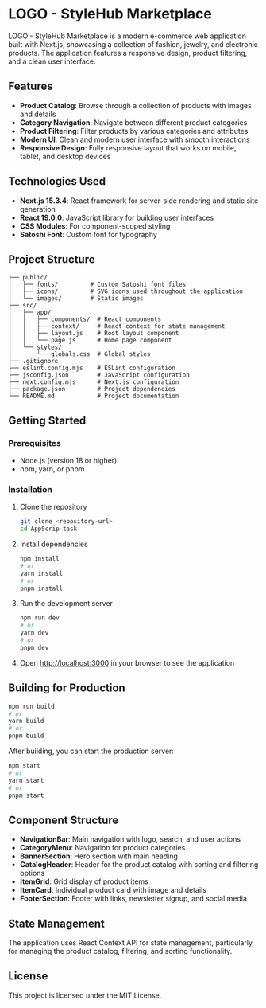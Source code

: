 # LOGO - StyleHub Marketplace

LOGO - StyleHub Marketplace is a modern e-commerce web application built with Next.js, showcasing a collection of fashion, jewelry, and electronic products. The application features a responsive design, product filtering, and a clean user interface.

## Features

- **Product Catalog**: Browse through a collection of products with images and details
- **Category Navigation**: Navigate between different product categories
- **Product Filtering**: Filter products by various categories and attributes
- **Modern UI**: Clean and modern user interface with smooth interactions
- **Responsive Design**: Fully responsive layout that works on mobile, tablet, and desktop devices

## Technologies Used

- **Next.js 15.3.4**: React framework for server-side rendering and static site generation
- **React 19.0.0**: JavaScript library for building user interfaces
- **CSS Modules**: For component-scoped styling
- **Satoshi Font**: Custom font for typography

## Project Structure

```
├── public/
│   ├── fonts/         # Custom Satoshi font files
│   ├── icons/         # SVG icons used throughout the application
│   └── images/        # Static images
├── src/
│   ├── app/
│   │   ├── components/  # React components
│   │   ├── context/     # React context for state management
│   │   ├── layout.js    # Root layout component
│   │   └── page.js      # Home page component
│   └── styles/
│       └── globals.css  # Global styles
├── .gitignore
├── eslint.config.mjs    # ESLint configuration
├── jsconfig.json        # JavaScript configuration
├── next.config.mjs      # Next.js configuration
├── package.json         # Project dependencies
└── README.md            # Project documentation
```

## Getting Started

### Prerequisites

- Node.js (version 18 or higher)
- npm, yarn, or pnpm

### Installation

1. Clone the repository
   ```bash
   git clone <repository-url>
   cd AppScrip-task
   ```

2. Install dependencies
   ```bash
   npm install
   # or
   yarn install
   # or
   pnpm install
   ```

3. Run the development server
   ```bash
   npm run dev
   # or
   yarn dev
   # or
   pnpm dev
   ```

4. Open [http://localhost:3000](http://localhost:3000) in your browser to see the application

## Building for Production

```bash
npm run build
# or
yarn build
# or
pnpm build
```

After building, you can start the production server:

```bash
npm start
# or
yarn start
# or
pnpm start
```

## Component Structure

- **NavigationBar**: Main navigation with logo, search, and user actions
- **CategoryMenu**: Navigation for product categories
- **BannerSection**: Hero section with main heading
- **CatalogHeader**: Header for the product catalog with sorting and filtering options
- **ItemGrid**: Grid display of product items
- **ItemCard**: Individual product card with image and details
- **FooterSection**: Footer with links, newsletter signup, and social media

## State Management

The application uses React Context API for state management, particularly for managing the product catalog, filtering, and sorting functionality.

## License

This project is licensed under the MIT License.
